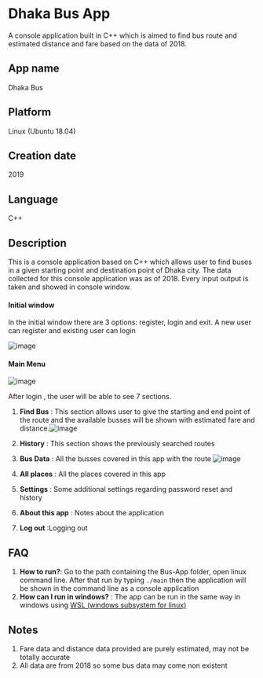 # Dhaka Bus App
A console application built in C++ which is aimed to find bus route and estimated distance and fare based on the data of 2018.

## App name 
Dhaka Bus

## Platform
Linux (Ubuntu 18.04)

## Creation date
2019

## Language
C++

## Description
This is a console application based on C++ which allows user to find buses in a given starting point and destination point of Dhaka city. The data collected for this console application was as of 2018. Every input output is taken and showed in console window.

#### Initial window
In the initial window there are 3 options: register, login and exit. A new user can register and existing user can login

![image](https://user-images.githubusercontent.com/48018036/137321830-6597b729-e3eb-4691-aafa-a1fc6afcd9bb.png)

#### Main Menu
![image](https://user-images.githubusercontent.com/48018036/137324401-9af05b35-4bbb-4aed-b67d-8b21aaaeee2e.png)

After login , the user will be able to see 7 sections. 
1. **Find Bus** : This section allows user to give the starting and end point of the route and the available busses will be shown with estimated fare and distance.![image](https://user-images.githubusercontent.com/48018036/137324514-66276d4b-7554-4078-8311-8d5ed3bb0025.png)

2. **History** : This section shows the previously searched routes
3. **Bus Data** : All the busses covered in this app with the route ![image](https://user-images.githubusercontent.com/48018036/137324469-bc0ff872-2795-4a3d-b207-6c8256f6071a.png)

4. **All places** : All the places covered in this app 
5. **Settings** : Some additional settings regarding password reset and history
6. **About this app** : Notes about the application
7. **Log out** :Logging out 

## FAQ
1. **How to run?**: Go to the path containing the Bus-App folder, open linux command line. After that run by typing `./main` then the application will be shown in the command line as a console application
2. **How can I run in windows?** : The app can be run in the same way in windows using [WSL (windows subsystem for linux)](https://docs.microsoft.com/en-us/windows/wsl/install) 

## Notes
1. Fare data and distance data provided are purely estimated, may not be totally accurate
2. All data are from 2018 so some bus data may come non existent
